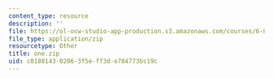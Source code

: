 ```yaml
---
content_type: resource
description: ''
file: https://ol-ocw-studio-app-production.s3.amazonaws.com/courses/6-837-computer-graphics-fall-2012/c018814302063f5eff3de784773bc19c_one.zip
file_type: application/zip
resourcetype: Other
title: one.zip
uid: c0188143-0206-3f5e-ff3d-e784773bc19c
---
```

